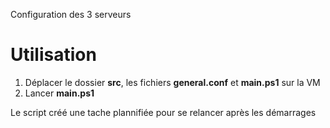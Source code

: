 Configuration des 3 serveurs

# Utilisation 
1. Déplacer le dossier <b>src</b>, les fichiers <b>general.conf</b> et <b>main.ps1</b> sur la VM
2. Lancer <b>main.ps1</b>

Le script créé une tache plannifiée pour se relancer après les démarrages
